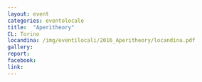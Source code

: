 ```yaml
---
layout: event
categories: eventolocale
title:  "Aperitheory"
CL: Torino
locandina: /img/eventilocali/2016_Aperitheory/locandina.pdf
gallery:
report:
facebook: 
link: 
---
```


